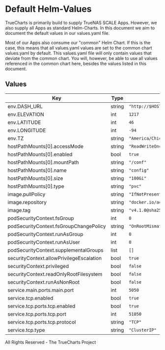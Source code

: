 # Default Helm-Values

TrueCharts is primarily build to supply TrueNAS SCALE Apps.
However, we also supply all Apps as standard Helm-Charts. In this document we aim to document the default values in our values.yaml file.

Most of our Apps also consume our "common" Helm Chart.
If this is the case, this means that all values.yaml values are set to the common chart values.yaml by default. This values.yaml file will only contain values that deviate from the common chart.
You will, however, be able to use all values referenced in the common chart here, besides the values listed in this document.

## Values

| Key | Type | Default | Description |
|-----|------|---------|-------------|
| env.DASH_URL | string | `"http://$HOSTNAME:5050"` |  |
| env.ELEVATION | int | `1217` |  |
| env.LATITUDE | int | `46` |  |
| env.LONGITUDE | int | `-94` |  |
| env.TZ | string | `"America/Chicago"` |  |
| hostPathMounts[0].accessMode | string | `"ReadWriteOnce"` |  |
| hostPathMounts[0].enabled | bool | `true` |  |
| hostPathMounts[0].mountPath | string | `"/conf"` |  |
| hostPathMounts[0].name | string | `"config"` |  |
| hostPathMounts[0].size | string | `"100Gi"` |  |
| hostPathMounts[0].type | string | `"pvc"` |  |
| image.pullPolicy | string | `"IfNotPresent"` |  |
| image.repository | string | `"docker.io/acockburn/appdaemon"` |  |
| image.tag | string | `"v4.1.0@sha256:209ee1c83b4c0794dd6f50333f60a212d0df7c4205e7e374ac78d988ffc3d8fd"` |  |
| podSecurityContext.fsGroup | int | `0` |  |
| podSecurityContext.fsGroupChangePolicy | string | `"OnRootMismatch"` |  |
| podSecurityContext.runAsGroup | int | `0` |  |
| podSecurityContext.runAsUser | int | `0` |  |
| podSecurityContext.supplementalGroups | list | `[]` |  |
| securityContext.allowPrivilegeEscalation | bool | `true` |  |
| securityContext.privileged | bool | `false` |  |
| securityContext.readOnlyRootFilesystem | bool | `false` |  |
| securityContext.runAsNonRoot | bool | `false` |  |
| service.main.ports.main.port | int | `5050` |  |
| service.tcp.enabled | bool | `true` |  |
| service.tcp.ports.tcp.enabled | bool | `true` |  |
| service.tcp.ports.tcp.port | int | `51050` |  |
| service.tcp.ports.tcp.protocol | string | `"TCP"` |  |
| service.tcp.type | string | `"ClusterIP"` |  |

All Rights Reserved - The TrueCharts Project
